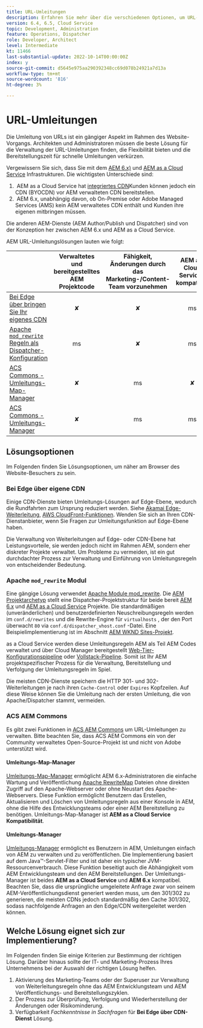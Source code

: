 ```yaml
---
title: URL-Umleitungen
description: Erfahren Sie mehr über die verschiedenen Optionen, um URL-Umleitungen in AEM durchzuführen.
version: 6.4, 6.5, Cloud Service
topic: Development, Administration
feature: Operations, Dispatcher
role: Developer, Architect
level: Intermediate
kt: 11466
last-substantial-update: 2022-10-14T00:00:00Z
index: y
source-git-commit: d5645e975aa290392348cc69d078b24921a7d13a
workflow-type: tm+mt
source-wordcount: '816'
ht-degree: 3%

---
```



# URL-Umleitungen

Die Umleitung von URLs ist ein gängiger Aspekt im Rahmen des Website-Vorgangs. Architekten und Administratoren müssen die beste Lösung für die Verwaltung der URL-Umleitungen finden, die Flexibilität bieten und die Bereitstellungszeit für schnelle Umleitungen verkürzen.

Vergewissern Sie sich, dass Sie mit dem [AEM 6.x)](https://experienceleague.adobe.com/docs/experience-manager-learn/dispatcher-tutorial/chapter-2.html#the-%E2%80%9Clegacy%E2%80%9D-setup) und [AEM as a Cloud Service](https://experienceleague.adobe.com/docs/experience-manager-cloud-service/content/overview/architecture.html#runtime-architecture) Infrastrukturen. Die wichtigsten Unterschiede sind:

1.  AEM as a Cloud Service hat [integriertes CDN](https://experienceleague.adobe.com/docs/experience-manager-cloud-service/content/implementing/content-delivery/cdn.html?lang=de)Kunden können jedoch ein CDN (BYOCDN) vor AEM verwalteten CDN bereitstellen.
1.  AEM 6.x, unabhängig davon, ob On-Premise oder Adobe Managed Services (AMS) kein AEM verwaltetes CDN enthält und Kunden ihre eigenen mitbringen müssen.

Die anderen AEM-Dienste (AEM Author/Publish und Dispatcher) sind von der Konzeption her zwischen AEM 6.x und AEM as a Cloud Service.

AEM URL-Umleitungslösungen lauten wie folgt:

|  | Verwaltetes und bereitgestelltes AEM Projektcode | Fähigkeit, Änderungen durch das Marketing-/Content-Team vorzunehmen | AEM als Cloud Service-kompatibel | Wenn eine Weiterleitungsausführung erfolgt |
|---------------------------------------------------|:-----------------------:|:---------------------:|:---------------------:| :---------------------:|
| [Bei Edge über bringen Sie Ihr eigenes CDN](#at-edge-via-bring-your-own-cdn) | ✘ | ✘ | ms | Edge/CDN |
| [Apache `mod_rewrite` Regeln als Dispatcher-Konfiguration ](#apache-mod_rewrite-module) | ms | ✘ | ms | Dispatcher |
| [ACS Commons - Umleitungs-Map-Manager](#redirect-map-manager) | ✘ | ms | ✘ | Dispatcher |
| [ACS Commons - Umleitungs-Manager](#redirect-manager) | ✘ | ms | ms | AEM |


## Lösungsoptionen

Im Folgenden finden Sie Lösungsoptionen, um näher am Browser des Website-Besuchers zu sein.

### Bei Edge über eigene CDN

Einige CDN-Dienste bieten Umleitungs-Lösungen auf Edge-Ebene, wodurch die Rundfahrten zum Ursprung reduziert werden. Siehe [Akamai Edge-Weiterleitung](https://techdocs.akamai.com/cloudlets/docs/what-edge-redirector), [AWS CloudFront-Funktionen](https://docs.aws.amazon.com/AmazonCloudFront/latest/DeveloperGuide/cloudfront-functions.html). Wenden Sie sich an Ihren CDN-Dienstanbieter, wenn Sie Fragen zur Umleitungsfunktion auf Edge-Ebene haben.

Die Verwaltung von Weiterleitungen auf Edge- oder CDN-Ebene hat Leistungsvorteile, sie werden jedoch nicht im Rahmen AEM, sondern eher diskreter Projekte verwaltet. Um Probleme zu vermeiden, ist ein gut durchdachter Prozess zur Verwaltung und Einführung von Umleitungsregeln von entscheidender Bedeutung.


### Apache `mod_rewrite` Modul

Eine gängige Lösung verwendet [Apache Module mod_rewrite](https://httpd.apache.org/docs/current/mod/mod_rewrite.html). Die [AEM Projektarchetyp](https://github.com/adobe/aem-project-archetype) stellt eine Dispatcher-Projektstruktur für beide bereit [AEM 6.x](https://github.com/adobe/aem-project-archetype/tree/develop/src/main/archetype/dispatcher.ams#file-structure) und [AEM as a Cloud Service](https://github.com/adobe/aem-project-archetype/tree/develop/src/main/archetype/dispatcher.cloud#file-structure) Projekte. Die standardmäßigen (unveränderlichen) und benutzerdefinierten Neuschreibungsregeln werden im `conf.d/rewrites` und die Rewrite-Engine für `virtualhosts` , der den Port überwacht `80` via `conf.d/dispatcher_vhost.conf` -Datei. Eine Beispielimplementierung ist im Abschnitt [AEM WKND Sites-Projekt](https://github.com/adobe/aem-guides-wknd/tree/main/dispatcher/src/conf.d/rewrites).

as a Cloud Service werden diese Umleitungsregeln AEM als Teil AEM Codes verwaltet und über Cloud Manager bereitgestellt [Web-Tier-Konfigurationspipeline](https://experienceleague.adobe.com/docs/experience-manager-cloud-service/content/implementing/using-cloud-manager/cicd-pipelines/introduction-ci-cd-pipelines.html#web-tier-config-pipelines) oder [Vollstack-Pipeline](https://experienceleague.adobe.com/docs/experience-manager-cloud-service/content/implementing/using-cloud-manager/cicd-pipelines/introduction-ci-cd-pipelines.html#full-stack-pipeline). Somit ist Ihr AEM projektspezifischer Prozess für die Verwaltung, Bereitstellung und Verfolgung der Umleitungsregeln im Spiel.

Die meisten CDN-Dienste speichern die HTTP 301- und 302-Weiterleitungen je nach ihren `Cache-Control` oder `Expires` Kopfzeilen. Auf diese Weise können Sie die Umleitung nach der ersten Umleitung, die von Apache/Dispatcher stammt, vermeiden.


### ACS AEM Commons

Es gibt zwei Funktionen in [ACS AEM Commons](https://adobe-consulting-services.github.io/acs-aem-commons/) um URL-Umleitungen zu verwalten. Bitte beachten Sie, dass ACS AEM Commons ein von der Community verwaltetes Open-Source-Projekt ist und nicht von Adobe unterstützt wird.

#### Umleitungs-Map-Manager

[Umleitungs-Map-Manager](https://adobe-consulting-services.github.io/acs-aem-commons/features/redirect-map-manager/index.html) ermöglicht AEM 6.x-Administratoren die einfache Wartung und Veröffentlichung [Apache RewriteMap](https://httpd.apache.org/docs/2.4/rewrite/rewritemap.html) Dateien ohne direkten Zugriff auf den Apache-Webserver oder ohne Neustart des Apache-Webservers. Diese Funktion ermöglicht Benutzern das Erstellen, Aktualisieren und Löschen von Umleitungsregeln aus einer Konsole in AEM, ohne die Hilfe des Entwicklungsteams oder einer AEM Bereitstellung zu benötigen. Umleitungs-Map-Manager ist **AEM as a Cloud Service Kompatibilität**.

#### Umleitungs-Manager

[Umleitungs-Manager](https://adobe-consulting-services.github.io/acs-aem-commons/features/redirect-manager/index.html) ermöglicht es Benutzern in AEM, Umleitungen einfach von AEM zu verwalten und zu veröffentlichen. Die Implementierung basiert auf dem Java™-Servlet-Filter und ist daher ein typischer JVM-Ressourcenverbrauch. Diese Funktion beseitigt auch die Abhängigkeit vom AEM Entwicklungsteam und den AEM Bereitstellungen. Der Umleitungs-Manager ist beides **AEM as a Cloud Service** und **AEM 6.x** kompatibel. Beachten Sie, dass die ursprüngliche umgeleitete Anfrage zwar von seinem AEM-Veröffentlichungsdienst generiert werden muss, um den 301/302 zu generieren, die meisten CDNs jedoch standardmäßig den Cache 301/302, sodass nachfolgende Anfragen an den Edge/CDN weitergeleitet werden können.


## Welche Lösung eignet sich zur Implementierung?

Im Folgenden finden Sie einige Kriterien zur Bestimmung der richtigen Lösung. Darüber hinaus sollte der IT- und Marketing-Prozess Ihres Unternehmens bei der Auswahl der richtigen Lösung helfen.

1. Aktivierung des Marketing-Teams oder der Superuser zur Verwaltung von Weiterleitungsregeln ohne das AEM Entwicklungsteam und AEM Veröffentlichungs- und Bereitstellungszyklen.
1. Der Prozess zur Überprüfung, Verfolgung und Wiederherstellung der Änderungen oder Risikominderung.
1. Verfügbarkeit _Fachkenntnisse in Sachfragen_ für **Bei Edge über CDN-Dienst** Lösung.


